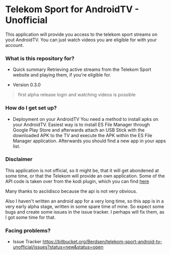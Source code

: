 # Telekom Sport for AndroidTV - Unofficial #

This application will provide you access to the telekom sport streams on yout AndroidTV.
You can just watch videos you are eligible for with your account. 

### What is this repository for? ###

* Quick summary
Retrieving active streams from the Telekom Sport website and playing them, if you're eligible for.

* Version 0.3.0
> first alpha release
> login and watching videos is possible

### How do I get set up? ###

* Deployment on your AndroidTV
You need a method to install apks on your AndroidTV.
Easiest way is to install ES File Manager through Google Play Store and afterwards attach an USB Stick with the downloaded APK to the TV and execute the APK within the ES File Manager application.
Afterwards you should find a new app in your apps list.

### Disclaimer ###

This application is not official, so it might be, that it will get abondened at some time, or that the Telekom will provide an own application.
Some of the API code is taken over from the kodi plugin, which you can find [here](https://github.com/asciidisco/plugin.video.telekom-sport)

Many thanks to asciidisco because the api is not very obvious.

Also I haven't written an android app for a very long time, so this app is in a very early alpha stage, written in some spare time of mine.
So expect some bugs and create some issues in the issue tracker. I perhaps will fix them, as I got some time for that.

### Facing problems? ###

* Issue Tracker
https://bitbucket.org/Berdsen/telekom-sport-android-tv-unofficial/issues?status=new&status=open

